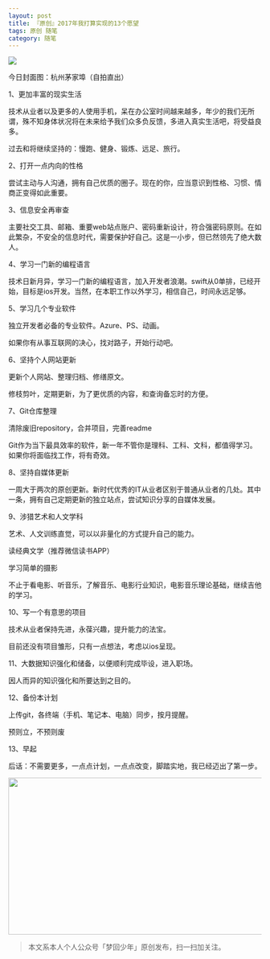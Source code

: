 ```yaml
---
layout: post
title: 『原创』2017年我打算实现的13个愿望
tags: 原创 随笔
category: 随笔
---
```


![](http://rann.cc/assets/img/blogimg/WechatIMG4.jpeg)

​今日封面图：杭州茅家埠（自拍直出）

1、更加丰富的现实生活

技术从业者以及更多的人使用手机，呆在办公室时间越来越多，年少的我们无所谓，殊不知身体状况将在未来给予我们众多负反馈，多进入真实生活吧，将受益良多。

过去和将继续坚持的：慢跑、健身、锻炼、远足、旅行。

2、打开一点内向的性格

尝试主动与人沟通，拥有自己优质的圈子。现在的你，应当意识到性格、习惯、情商正变得如此重要。

3、信息安全再审查

主要社交工具、邮箱、重要web站点账户、密码重新设计，符合强密码原则。在如此繁杂，不安全的信息时代，需要保护好自己。这是一小步，但已然领先了绝大数人。

4、学习一门新的编程语言

技术日新月异，学习一门新的编程语言，加入开发者浪潮。swift从0单排，已经开始，目标是ios开发。当然，在本职工作以外学习，相信自己，时间永远足够。

5、学习几个专业软件

独立开发者必备的专业软件。Azure、PS、动画。

如果你有从事互联网的决心，找对路子，开始行动吧。

6、坚持个人网站更新

更新个人网站、整理归档、修缮原文。

修枝剪叶，定期更新，为了更优质的内容，和查询备忘时的方便。

7、Git仓库整理

清除废旧repository，合并项目，完善readme

Git作为当下最具效率的软件，新一年不管你是理科、工科、文科，都值得学习。如果你将面临找工作，将有奇效。

8、坚持自媒体更新

一周大于两次的原创更新。新时代优秀的IT从业者区别于普通从业者的几处。其中一条，拥有自己定期更新的独立站点，尝试知识分享的自媒体发展。

9、涉猎艺术和人文学科

艺术、人文训练直觉，可以以非量化的方式提升自己的能力。

读经典文学（推荐微信读书APP）

学习简单的摄影

不止于看电影、听音乐，了解音乐、电影行业知识，电影音乐理论基础，继续吉他的学习。

10、写一个有意思的项目

技术从业者保持先进，永葆兴趣，提升能力的法宝。

目前还没有项目雏形，只有一点想法，考虑以ios呈现。

11、大数据知识强化和储备，以便顺利完成毕设，进入职场。

因人而异的知识强化和所要达到之目的。

12、备份本计划

上传git，各终端（手机、笔记本、电脑）同步，按月提醒。

预则立，不预则废

13、早起

后话：不需要更多，一点点计划，一点点改变，脚踏实地，我已经迈出了第一步。

<div align="center">
<img src="http://rann.cc/assets/img/qrcode-horizon1.png" width="855" height="312"/>
</div>

> 本文系本人个人公众号「梦回少年」原创发布，扫一扫加关注。